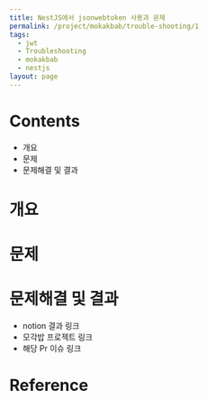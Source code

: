 ```yaml
---
title: NestJS에서 jsonwebtoken 사용과 문제
permalink: /project/mokakbab/trouble-shooting/1
tags:
  - jwt
  - Troubleshooting
  - mokakbab
  - nestjs
layout: page
---
```


# Contents

- 개요
- 문제
- 문제해결 및 결과

# 개요

# 문제

# 문제해결 및 결과

- notion 결과 링크
- 모각밥 프로젝트 링크
- 해당 Pr 이슈 링크


# Reference

